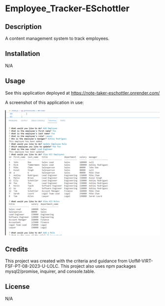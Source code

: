 # Employee_Tracker-ESchottler

## Description

A content management system to track employees.

## Installation

N/A

## Usage

See this application deployed at https://note-taker-eschottler.onrender.com/

A screenshot of this application in use: <br><br>
![Screenshot](./assets/EmplTrackerScreenshot.png)

## Credits

This project was created with the criteria and guidance from UofM-VIRT-FSF-PT-08-2023-U-LOLC.
This project also uses npm packages mysql2/promise, inquirer, and console.table.


## License
N/A